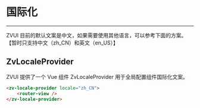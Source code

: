 # 国际化
<!-- {.md} -->

---

<!-- {.md} -->
ZVUI 目前的默认文案是中文，如果需要使用其他语言，可以参考下面的方案。【暂时只支持中文（zh_CN）和英文（en_US）】

## ZvLocaleProvider
<!-- {.md} -->

ZVUI 提供了一个 Vue 组件 ZvLocaleProvider 用于全局配置组件国际化文案。

```html
<zv-locale-provider locale="zh_CN">
    <router-view />
</zv-locale-provider>
```